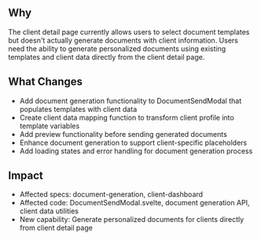 ## Why

The client detail page currently allows users to select document templates but doesn't actually generate documents with client information. Users need the ability to generate personalized documents using existing templates and client data directly from the client detail page.

## What Changes

- Add document generation functionality to DocumentSendModal that populates templates with client data
- Create client data mapping function to transform client profile into template variables  
- Add preview functionality before sending generated documents
- Enhance document generation to support client-specific placeholders
- Add loading states and error handling for document generation process

## Impact

- Affected specs: document-generation, client-dashboard
- Affected code: DocumentSendModal.svelte, document generation API, client data utilities
- New capability: Generate personalized documents for clients directly from client detail page
